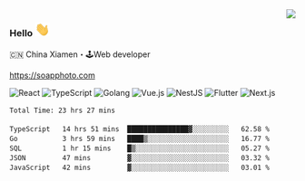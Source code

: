 <img align="right" src="https://github-readme-stats.vercel.app/api?username=yiiu&show_icons=false&bg_color=30,e96443,904e95&title_color=fff&text_color=fff" />

### Hello <img src="https://raw.githubusercontent.com/ABSphreak/ABSphreak/master/gifs/Hi.gif" width="26px" />
 
🇨🇳 China Xiamen・🕹Web developer

https://soapphoto.com

<p align="left"><img src="https://cdn.svgporn.com/logos/react.svg" alt="React" width="32" height="32"/> <img src="https://cdn.svgporn.com/logos/typescript-icon.svg" alt="TypeScript" width="32" height="32"/> <img src="https://cdn.svgporn.com/logos/gopher.svg" alt="Golang" width="32" height="32"/> <img src="https://cdn.svgporn.com/logos/vue.svg" alt="Vue.js" width="32" height="32"/> <img src="https://cdn.svgporn.com/logos/nestjs.svg" alt="NestJS" width="32" height="32"/> <img src="https://cdn.svgporn.com/logos/flutter.svg" alt="Flutter" width="32" height="32"/> <img src="https://cdn.svgporn.com/logos/nextjs-icon.svg" alt="Next.js" width="32" height="32"/></p>


<!--START_SECTION:waka-->

```txt
Total Time: 23 hrs 27 mins

TypeScript   14 hrs 51 mins  ███████████████▓░░░░░░░░░   62.58 %
Go           3 hrs 59 mins   ████▒░░░░░░░░░░░░░░░░░░░░   16.77 %
SQL          1 hr 15 mins    █▒░░░░░░░░░░░░░░░░░░░░░░░   05.27 %
JSON         47 mins         ▓░░░░░░░░░░░░░░░░░░░░░░░░   03.32 %
JavaScript   42 mins         ▓░░░░░░░░░░░░░░░░░░░░░░░░   03.01 %
```

<!--END_SECTION:waka-->
